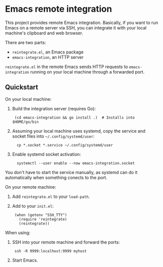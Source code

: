 # Emacs remote integration

This project provides remote Emacs integration.  Basically, if you
want to run Emacs on a remote server via SSH, you can integrate it
with your local machine's clipboard and web browser.

There are two parts:

* `reintegrate.el`, an Emacs package
* `emacs-integration`, an HTTP server

`reintegrate.el` in the remote Emacs sends HTTP requests to
`emacs-integration` running on your local machine through a forwarded
port.

## Quickstart

On your local machine:

1. Build the integration server (requires Go):

        (cd emacs-integration && go install .)  # Installs into $HOME/go/bin

2. Assuming your local machine uses systemd, copy the service and
   socket files into `~/.config/systemd/user`:

         cp *.socket *.service ~/.config/systemd/user

3. Enable systemd socket activation:

         systemctl --user enable --now emacs-integration.socket

You don't have to start the service manually, as systemd can do it
automatically when something conects to the port.

On your remote machine:

1. Add `reintegrate.el` to your `load-path`.
2. Add to your `init.el`:

        (when (getenv "SSH_TTY")
          (require 'reintegrate)
          (reintegrate))

When using:

1. SSH into your remote machine and forward the ports:

        ssh -R 9999:localhost:9999 myhost

2. Start Emacs.
